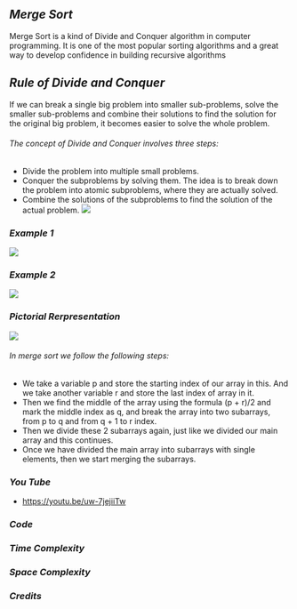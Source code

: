 ## *Merge Sort*
Merge Sort is a kind of Divide and Conquer algorithm in computer programming.
It is one of the most popular sorting algorithms and a great way to develop confidence in building recursive algorithms

## *Rule of Divide and Conquer*
If we can break a single big problem into smaller sub-problems, solve the smaller sub-problems and combine their solutions to find the solution for the original big problem,
it becomes easier to solve the whole problem.

###### *The concept of Divide and Conquer involves three steps:*

+ Divide the problem into multiple small problems.
+ Conquer the subproblems by solving them. The idea is to break down the problem into atomic subproblems, where they are actually solved.
+ Combine the solutions of the subproblems to find the solution of the actual problem.
![](https://www.studytonight.com/data-structures/images/divide-conquer.png)

### _Example 1_
![](https://learnovercoffee.com/wp-content/uploads/2019/06/merge-sort.gif)

### _Example 2_
![](https://upload.wikimedia.org/wikipedia/commons/thumb/c/cc/Merge-sort-example-300px.gif/220px-Merge-sort-example-300px.gif)

### *Pictorial Rerpresentation*
![](https://www.studytonight.com/data-structures/images/merge-sort-working.png)

###### *In merge sort we follow the following steps:*

+ We take a variable p and store the starting index of our array in this. And we take another variable r and store the last index of array in it.
+ Then we find the middle of the array using the formula (p + r)/2 and mark the middle index as q, and break the array into two subarrays, from p to q and from q + 1 to r index.
+ Then we divide these 2 subarrays again, just like we divided our main array and this continues.
+ Once we have divided the main array into subarrays with single elements, then we start merging the subarrays.

### _You Tube_
+ https://youtu.be/uw-7jejiiTw

### *Code*

### *Time Complexity*

### *Space Complexity*

### *Credits*




